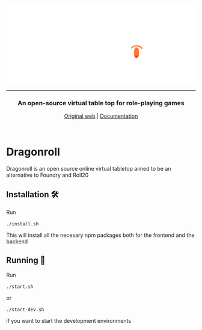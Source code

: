 <picture align="center">
  <source media="(prefers-color-scheme: dark)" srcset="client/public/img/logo-splash.png">
  <source media="(prefers-color-scheme: light)" srcset="client/public/img/logo-splash-light.png">
  <img alt="Shows a black logo in light color mode and a white one in dark color mode." src="client/public/img/logo-splash.png">
</picture>
<hr>

<h3 align="center">
An open-source virtual table top for role-playing games
</h3>
<p align="center">
  <a href="https://git.aranroig.com/BinarySandia04/Dragonroll">Original web</a> | 
  <a href="">Documentation</a>
</p>
<br>

# Dragonroll

Dragonroll is an open source online virtual tabletop aimed to be an alternative to Foundry and Roll20 

## Installation 🛠️

Run
```
./install.sh
```

This will install all the necesary npm packages both for the frontend and the backend

## Running 🚀

Run
```
./start.sh
```

or

```
./start-dev.sh
```

if you want to start the development environments